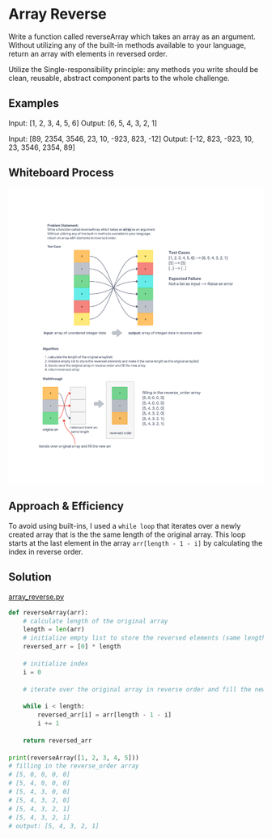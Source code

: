 # Array Reverse
<!-- Description of the challenge -->
Write a function called reverseArray which takes an array as an argument. Without utilizing any of the built-in methods available to your language, return an array with elements in reversed order.

Utilize the Single-responsibility principle: any methods you write should be clean, reusable, abstract component parts to the whole challenge.

## Examples

Input: [1, 2, 3, 4, 5, 6]
Output: [6, 5, 4, 3, 2, 1]

Input: [89, 2354, 3546, 23, 10, -923, 823, -12]
Output: [-12, 823, -923, 10, 23, 3546, 2354, 89]

## Whiteboard Process
<!-- Embedded whiteboard image -->
![Array Reverse Whiteboard](Array_Reverse_Whiteboard.png)

## Approach & Efficiency
<!-- What approach did you take? Why? What is the Big O space/time for this approach? -->

To avoid using built-ins, I used a `while loop` that iterates over a newly created array that is the the same length of the original array. This loop starts at the last element in the array `arr[length - 1 - i]` by calculating the index in reverse order.

## Solution
<!-- Show how to run your code, and examples of it in action -->

[array_reverse.py](../../code_challenges/array_reverse.py)

```python
def reverseArray(arr):
    # calculate length of the original array
    length = len(arr)
    # initialize empty list to store the reversed elements (same length of the original array)
    reversed_arr = [0] * length

    # initialize index
    i = 0

    # iterate over the original array in reverse order and fill the new array

    while i < length:
        reversed_arr[i] = arr[length - 1 - i]
        i += 1

    return reversed_arr

print(reverseArray([1, 2, 3, 4, 5]))
# filling in the reverse_order array
# [5, 0, 0, 0, 0]
# [5, 4, 0, 0, 0]
# [5, 4, 3, 0, 0]
# [5, 4, 3, 2, 0]
# [5, 4, 3, 2, 1]
# [5, 4, 3, 2, 1]
# output: [5, 4, 3, 2, 1]

```
